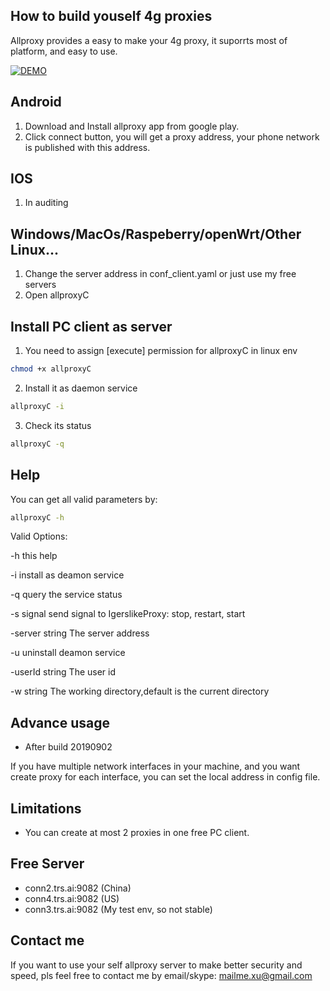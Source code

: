 ## How to build youself 4g proxies

Allproxy provides a easy to make your 4g proxy, it suporrts most of platform, and easy to use.

[![DEMO](https://img.youtube.com/vi/eQ9m05CQR8U/0.jpg)](https://www.youtube.com/watch?v=eQ9m05CQR8U)

## Android
1. Download and Install allproxy app from google play.
2. Click connect button, you will get a proxy address, your phone network is published with this address.

## IOS
1. In auditing

## Windows/MacOs/Raspeberry/openWrt/Other Linux...
1. Change the server address in conf_client.yaml or just use my free servers
2. Open allproxyC

## Install PC client as server
1. You need to assign [execute] permission for allproxyC in linux env
```bash
chmod +x allproxyC
```
2. Install it as daemon service 
```bash
allproxyC -i
```
3. Check its status
```bash
allproxyC -q
```

## Help
You can get all valid parameters by:
```bash
allproxyC -h
```
Valid Options:

  -h    this help

  -i    install as deamon service

  -q    query the service status

  -s signal
        send signal to IgerslikeProxy: stop, restart, start

  -server string
        The server address

  -u    uninstall deamon service

  -userId string
        The user id

  -w string
        The working directory,default is the current directory
		
## Advance usage
- After build 20190902
  
If you have multiple network interfaces in your machine, and you want create proxy for each interface, you can set the local address in config file.

## Limitations
- You can create at most 2 proxies in one free PC client.

## Free Server
+ conn2.trs.ai:9082  (China)
+ conn4.trs.ai:9082   (US)
+ conn3.trs.ai:9082   (My test env, so not stable)

## Contact me
If you want to use your self allproxy server to make better security and speed, pls feel free to contact me by email/skype: mailme.xu@gmail.com
